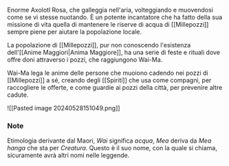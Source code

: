 Enorme Axolotl Rosa, che galleggia nell'aria, volteggiando e muovendosi come se vi stesse nuotando. È un potente incantatore che ha fatto della sua missione di vita quella di mantenere le riserve di acqua di [[Millepozzi]] sempre piene per aiutare la popolazione locale.

La popolazione di [[Millepozzi]], pur non conoscendo l'esistenza dell'[[Anime Maggiori|Anima Maggiore]], ha una serie di feste e rituali dove offre doni attraverso i pozzi, che raggiungono Wai-Ma. 

Wai-Ma lega le anime delle persone che muoiono cadendo nei pozzi di [[Millepozzi]] a sé, creando degli [[Spiriti]] che usa come compagni, per raccogliere le offerte, e come guardie ai pozzi della città, per prevenire altre cadute. 

![[Pasted image 20240528151049.png]]

### Note
Etimologia derivante dal Maori, *Wai* significa *acqua*, *Mea* deriva da *Mea hanga* che sta per *Creatura*. Questo è il suo nome, con la quale si chiama, sicuramente avrà altri nomi nelle leggende. 
